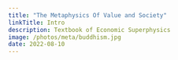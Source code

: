 ```yaml
---
title: "The Metaphysics Of Value and Society"
linkTitle: Intro
description: Textbook of Economic Superphysics
image: /photos/meta/buddhism.jpg
date: 2022-08-10
---
```

